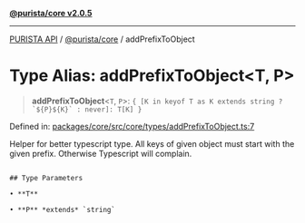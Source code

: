 [**@purista/core v2.0.5**](../README.md)

***

[PURISTA API](../../../packages.md) / [@purista/core](../README.md) / addPrefixToObject

# Type Alias: addPrefixToObject\<T, P\>

> **addPrefixToObject**\<`T`, `P`\>: `` { [K in keyof T as K extends string ? `${P}${K}` : never]: T[K] } ``

Defined in: [packages/core/src/core/types/addPrefixToObject.ts:7](https://github.com/puristajs/purista/blob/master/packages/core/src/core/types/addPrefixToObject.ts#L7)

Helper for better typescript type.
All keys of given object must start with the given prefix. Otherwise Typescript will complain.

```

## Type Parameters

• **T**

• **P** *extends* `string`
